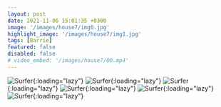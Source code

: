 ```yaml
---
layout: post
date: 2021-11-06 15:01:35 +0300
image: '/images/house7/img0.jpg'
highlight_image: '/images/house7/img1.jpg'
tags: [Barrie]
featured: false
disabled: false
# video_embed: '/images/house7/00.mp4'
---
```


![Surfer]({{site.baseurl}}/images/house7/img3.jpg){:loading="lazy"}
![Surfer]({{site.baseurl}}/images/house7/img4.jpg){:loading="lazy"}
![Surfer]({{site.baseurl}}/images/house7/img5.jpg){:loading="lazy"}
![Surfer]({{site.baseurl}}/images/house7/img6.jpg){:loading="lazy"}
![Surfer]({{site.baseurl}}/images/house7/img7.jpg){:loading="lazy"}
![Surfer]({{site.baseurl}}/images/house7/img8.jpg){:loading="lazy"}